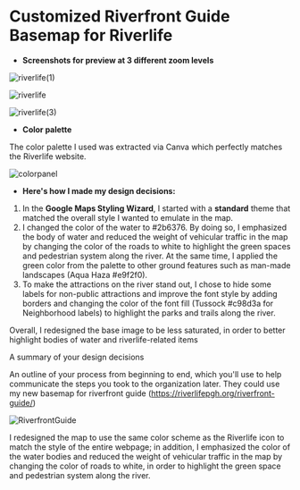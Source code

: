 # Customized Riverfront Guide Basemap for Riverlife

- **Screenshots for preview at 3 different zoom levels**

![riverlife(1)](https://user-images.githubusercontent.com/127965922/227678457-e7a67792-8ce2-4dc4-81dc-876a35367c22.jpg)

![riverlife](https://user-images.githubusercontent.com/127965922/227637214-bb181e1f-f6f1-47fb-8869-38a9bd9c78e2.jpg)

![riverlife(3)](https://user-images.githubusercontent.com/127965922/227678463-75c0e127-8ae4-4f55-9d02-65c63e95cae3.jpg)

- **Color palette**

The color palette I used was extracted via Canva which perfectly matches the Riverlife website.

![colorpanel](https://user-images.githubusercontent.com/127965922/227637290-507a45df-80bb-4b79-b0de-bd3f883ce4bd.jpg)

- **Here's how I made my design decisions:**

1. In the **Google Maps Styling Wizard**, I started with a **standard** theme that matched the overall style I wanted to emulate in the map.
2. I changed the color of the water to #2b6376. By doing so, I emphasized the body of water and reduced the weight of vehicular traffic in the map by changing the color of the roads to white to highlight the green spaces and pedestrian system along the river. At the same time, I applied the green color from the palette to other ground features such as man-made landscapes (Aqua Haza #e9f2f0).
3. To make the attractions on the river stand out, I chose to hide some labels for non-public attractions and improve the font style by adding borders and changing the color of the font fill (Tussock #c98d3a for Neighborhood labels) to highlight the parks and trails along the river.

Overall, I redesigned the base image to be less saturated, in order to better highlight bodies of water and riverlife-related items


A summary of your design decisions


An outline of your process from beginning to end, which you'll use to help communicate the steps you took to the organization later.
They could use my new basemap for riverfront guide (https://riverlifepgh.org/riverfront-guide/)

![RiverfrontGuide](https://user-images.githubusercontent.com/127965922/227637968-b9cdac67-f8ac-4ef9-b40b-3330cc783bee.jpg)

I redesigned the map to use the same color scheme as the Riverlife icon to match the style of the entire webpage; in addition, I emphasized the color of the water bodies and reduced the weight of vehicular traffic in the map by changing the color of roads to white, in order to highlight the green space and pedestrian system along the river.
